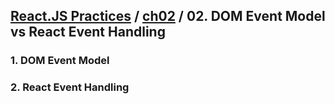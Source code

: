 ## [React.JS Practices](https://github.com/kickscar-javascript/react-practices) / [ch02](https://github.com/kickscar-javascript/react-practices/tree/master/ch02) / 02. DOM Event Model vs React Event Handling

### 1. DOM Event Model


### 2. React Event Handling
